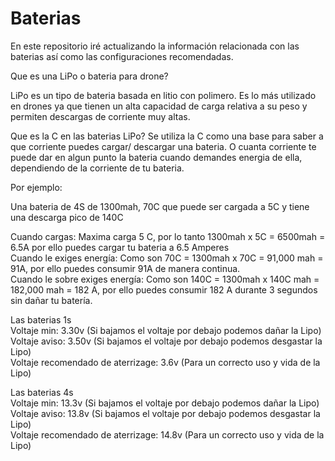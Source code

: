 # Baterias

En este repositorio iré actualizando la información relacionada con las baterias así como las configuraciones recomendadas.

Que es una LiPo o bateria para drone?

LiPo es un tipo de bateria basada en litio con polimero. Es lo más utilizado en drones ya que tienen un alta capacidad de carga relativa a su peso y permiten descargas de corriente muy altas.  

Que es la C en las baterias LiPo?
Se utiliza la C como una base para saber a que corriente puedes cargar/ descargar una bateria. O cuanta corriente te puede dar en algun punto la bateria cuando demandes energia de ella, dependiendo de la corriente de tu bateria.  

Por ejemplo:  

Una bateria de 4S de 1300mah, 70C que puede ser cargada a 5C y tiene una descarga pico de 140C  

Cuando cargas: Maxima carga 5 C, por lo tanto 1300mah x 5C = 6500mah = 6.5A por ello puedes cargar tu bateria a 6.5 Amperes  
Cuando le exiges energía: Como son 70C = 1300mah x 70C = 91,000 mah = 91A, por ello puedes consumir 91A de manera continua.  
Cuando le sobre exiges energía: Como son 140C = 1300mah x 140C mah = 182,000 mah = 182 A, por ello puedes consumir 182 A durante 3 segundos sin dañar tu batería.

Las baterias 1s  
Voltaje min: 3.30v (Si bajamos el voltaje por debajo podemos dañar la Lipo)  
Voltaje aviso: 3.50v (Si bajamos el voltaje por debajo podemos desgastar la Lipo)  
Voltaje recomendado de aterrizage: 3.6v (Para un correcto uso y vida de la Lipo)  

Las baterias 4s  
Voltaje min: 13.3v (Si bajamos el voltaje por debajo podemos dañar la Lipo)  
Voltaje aviso: 13.8v (Si bajamos el voltaje por debajo podemos desgastar la Lipo)  
Voltaje recomendado de aterrizage: 14.8v (Para un correcto uso y vida de la Lipo)  

